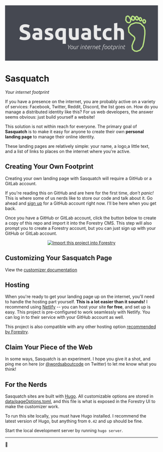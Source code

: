 <div style="text-align: center;">

![](banner.png)

</div>

# Sasquatch

*Your internet footprint*

If you have a presence on the internet, you are probably active on a variety of services: Facebook, Twitter, Reddit, Discord, the list goes on. How do you manage a distributed identity like this? For us web developers, the answer seems obvious: just build yourself a website!

This solution is not within reach for everyone. The primary goal of **Sasquatch** is to make it easy for anyone to create their own **personal landing page** to manage their online identity. 

These landing pages are relatively simple: your name, a logo,a little text, and a list of links to places on the internet where you're active.

## Creating Your Own Footprint

Creating your own landing page with Sasquatch will require a GitHub or a GitLab account. 

If you're reading this on GitHub and are here for the first time, *don't panic!* This is where some of us nerds like to store our code and talk about it. Go ahead and [sign up](https://github.com/join) for a GitHub account right now. I'll be here when you get back.

Once you have a GitHub or GitLab account, click the button below to create a copy of this repo and import it into the Forestry CMS. This step will also prompt you to create a Forestry account, but you can just sign up with your GitHub or GitLab account.

<div style="text-align: center;">

[![Import this project into Forestry](https://assets.forestry.io/import-to-forestry.svg)](https://app.forestry.io/quick-start?repo=dwalkr/sasquatch&engine=hugo&version=0.49)

</div>

## Customizing Your Sasquatch Page

View the [customizer documentation](CUSTOMIZING.md)

## Hosting 

When you're ready to get your landing page up on the internet, you'll need to handle the hosting part yourself. **This is a lot easier than it sounds!** I recommend using [Netlify](https://www.netlify.com/) -- you can host your site **for free**, and set up is easy. This project is pre-configured to work seamlessly with Netlify. You can log in to their service with your GitHub account as well.

This project is also compatible with any other hosting option [recommended by Forestry](https://forestry.io/docs/hosting/).

## Claim Your Piece of the Web

In some ways, Sasquatch is an experiment. I hope you give it a shot, and ping me on here (or [@wordsaboutcode](https://twitter.com/wordsaboutcode) on Twitter) to let me know what you think!

## For the Nerds

Sasquatch sites are built with [Hugo](https://gohugo.io). All customizable options are stored in [data/pageOptions.toml](https://github.com/dwalkr/sasquatch/blob/master/data/pageOptions.toml), and this file is what is exposed in the Forestry UI to make the customizer work.

To run this site locally, you must have Hugo installed. I recommend the latest version of Hugo, but anything from `0.42` and up should be fine.

Start the local development server by running `hugo server`.

<hr>
👣





